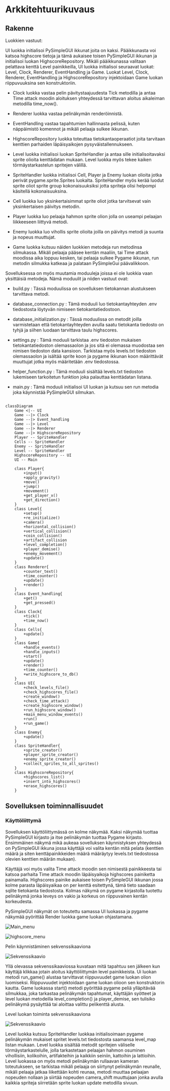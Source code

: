 # Arkkitehtuurikuvaus

## Rakenne

Luokkien vastuut:

UI luokka initialisoi PySimpleGUI ikkunat joita on kaksi. Pääikkunasta voi katsoa highscore tietoja ja tämä aukaisee toisen PySimpleGUI ikkunan ja initialisoi luokan HighscoreRepository. Mikäli pääikkunassa valitaan pelattava kenttä Level painikkeilla, UI luokka initialisoi seuraavat luokat: Level, Clock, Renderer, EventHandling ja Game. Luokat Level, Clock, Renderer, EventHandling ja HighscoreRepository injektoidaan Game luokan riippuvuuksina sen konstruktoriin. 

- Clock luokka vastaa pelin pävitystaajuudesta Tick metodilla ja antaa Time attack moodin aloituksen yhteydessä tarvittavan aloitus aikaleiman metodilla time_now().

- Renderer luokka vastaa pelinäkymän renderöinnistä. 

- EventHandling vastaa tapahtumien hallinnasta pelissä, kuten näppäimistö komennot ja mikäli pelaaja sulkee ikkunan.

- HighscoreRepository luokka toteuttaa tietokantaoperaatiot joita tarvitaan kenttien parhaiden läpäisyaikojen pysyväistallennukseen.

- Level luokka initialisoi luokan SpriteHandler ja antaa sille initialisoitavaksi sprite olioita kenttädatan mukaan. Level luokka myös tekee kaiken törmäystarkastelun spritejen välillä. 

- SpriteHandler luokka initialisoi Cell, Player ja Enemy luokan olioita jotka perivät pygame.sprite.Sprites luokalta. SpriteHandler myös kerää luodut sprite oliot sprite group kokonaisuuksiksi jotta spriteja olisi helpompi käsitellä kokonaisuuksina. 

- Cell luokka luo yksinkertaisimmat sprite oliot jotka tarvitsevat vain yksinkertaisen päivitys metodin. 

- Player luokka luo pelaaja hahmon sprite olion jolla on useampi pelaajan liikkeeseen liittyvä metodi.

- Enemy luokka luo vihollis sprite olioita joilla on päivitys metodi ja suunta ja nopeus muuttujat.

- Game luokka kutsuu näiden luokkien metodeja run metodinsa silmukassa. Mikäli pelaaja pääsee kentän maaliin, tai Time attack moodissa aika loppuu kesken, tai pelaaja sulkee Pygame ikkunan, run metodin silmukka katkeaa ja palataan PySimpleGui päävalikkoon.


Sovelluksessa on myös muutamia moduuleja joissa ei ole luokkia vaan yksittäisiä metodeja. Nämä moduulit ja niiden vastuut ovat:

- build.py : Tässä moduulissa on sovelluksen tietokannan alustukseen tarvittava metodi.

- database_connection.py : Tämä moduuli luo tietokantayhteyden .env tiedostosta löytyvän nimiseen tietokantatiedostoon.

- database_initialization.py : Tässä moduulissa on metodit joilla varmistetaan että tietokantayhteyden avulla saatu tietokanta tiedosto on tyhjä ja siihen luodaan tarvittava taulu highscores. 

- settings.py : Tämä moduuli tarkistaa .env tiedoston mukaisen tietokantatiedoston olemassaolon ja jos sitä ei olemassa muodostaa sen nimisen tiedoston data kansioon. Tarkistaa myös levels.txt tiedoston olemassaolon ja isältää sprite koon ja pygame ikkunan koon määrittävät muuttujat jotka myös määritetään .env tiedostossa.

- helper_function.py : Tämä moduuli sisältää levels.txt tiedoston lukemiseen tarkoitetun funktion joka palauttaa kenttädatan listana.

- main.py : Tämä moduuli initialisoi UI luokan ja kutsuu sen run metodia joka käynnistää PySimpleGUI silmukan.

```mermaid

classDiagram
    Game <|-- UI
    Game --|> Clock
    Game --|> Event_handling
    Game --|> Level
    Game --|> Renderer
    Game --|> HighscoreRepository
    Player -- SpriteHandler
    Cells -- SpriteHandler
    Enemy -- SpriteHandler
    Level -- SpriteHandler
    HighscoreRepository -- UI
    UI -- Main

    class Player{
        +input()
        +apply_gravity()
        +move()
        +jump()
        +movement()
        +get_player_x()
        +get_direction()
    }
    class Level{
        +setup()
        +re_initialize()
        +camera()
        +horizontal_collision()
        +vertical_collision()
        +coin_collision()
        +artifact_collision
        +level_completion()
        +player_demise()
        +enemy_movement()
        +update()
    }
    class Renderer{
        +counter_text()
        +time_counter()
        +update()
        +render()
    }
    class Event_handling{
        +get()
        +get_pressed()
    }
    class Clock{
        +tick()
        +time_now()
    }
    class Cells{
        +update()
    }
    class Game{
        +handle_events()
        +handle_inputs()
        +start()
        +update()
        +render()
        +time_counter()
        +write_highscore_to_db()
    }
    class UI{
        +check_levels_file()
        +check_highscores_file()
        +create_window()
        +check_time_attack()
        +create_highscore_window()
        +run_highscore_window()
        +main_menu_window_events()
        +run()
        +run_game()
    }
    class Enemy{
        +update()
    }
    class SpriteHandler{
        +sprite_creator()
        +player_sprite_creator()
        +enemy_sprite_creator()
        +collect_sprites_to_all_sprites()
    }
    class HighscoreRepository{
        +highscores_list()
        +insert_into_highscores()
        +erase_highscores()
    }

```

## Sovelluksen toiminnallisuudet

### Käyttöliittymä

Sovelluksen käyttöliittymässä on kolme näkymää. Kaksi näkymää tuottaa PySimpleGUI kirjasto ja itse pelinäkymän tuottaa Pygame kirjasto. Ensimmäinen näkymä mikä aukeaa sovelluksen käynnistyksen yhteydessä on PySimpleGUI ikkuna jossa käyttäjä voi valita kentän mitä pelata (kenttien määrä ja siten kenttäpainikkeiden määrä määräytyy levels.txt tiedostossa olevien kenttien määrän mukaan).

Käyttäjä voi myös valita Time attack moodin sen nimisestä painikkeesta tai katsoa parhaita Time attack moodin läpäisyaikoja highscores painiketta painamalla. Highscores painike aukaisee toisen PySimpleGUI ikkunan jossa kolme parasta läpäisyaikaa on per kenttä esitettynä, tämä tieto saadaan sqlite tietokanta tiedostosta. Kolmas näkymä on pygame kirjastolla tuotettu pelinäkymä jonka leveys on vakio ja korkeus on riippuvainen kentän korkeudesta.

PySimpleGUI näkymät on toteutettu samassa UI luokassa ja pygame näkymää pyörittää Render luokka game luokan ohjastamana. 

![Main_menu](https://github.com/JuhoSiitonen/ot-harjoitustyo/blob/master/documentation/graphs/jumpman_main_menu.png)

![highscore_menu](https://github.com/JuhoSiitonen/ot-harjoitustyo/blob/master/documentation/graphs/jumpman_highscore_menu.png)

Pelin käynnistäminen sekvenssikaaviona

![Sekvenssikaavio](https://github.com/JuhoSiitonen/ot-harjoitustyo/blob/master/documentation/graphs/game_class_sequence.png)

Yllä olevassa sekvenssikaaviossa kuvataan mitä tapahtuu sen jälkeen kun käyttäjä klikkaa jotain aloitus käyttöliittymän level painikkeista. Ui luokan metodi run_game() alustaa tarvittavat riippuvuudet game luokan olion luomiseksi. Riippuvuudet injektoidaan game luokan olioon sen konstruktorin kautta. Game luokassa start() metodi pyörittää pygame peliä ylläpitävää silmukkaa, joka tarkastaa pelinäkymän tapahtumat, käyttäjän syötteet ja level luokan metodeilla level_completion() ja player_demise, sen tulisiko pelinäkymä pysäyttää tai aloittaa valittu pelikenttä alusta. 

Level luokan toiminta sekvenssikaaviona

![Sekvenssikaavio](https://github.com/JuhoSiitonen/ot-harjoitustyo/blob/master/documentation/graphs/level_class_sequence.png)

Level luokka kutsuu SpriteHandler luokkaa initialisoimaan pygame pelinäkymän mukaiset spritet levels.txt tiedostosta saamansa level_map listan mukaan. Level luokka sisältää metodit spritejen väliselle törmäystarkastelulle, jolla tarkastetaan pelaajan hahmon osuminen vihollisiin, kolikoihin, artifakteihin ja kaikkiin seiniin, kattoihin ja lattioihin. Level luokassa on myös metodi pelinäkymän rullaavan kameran toteutukseen, se tarkistaa mikäli pelaaja on siirtynyt pelinäkymän reunalle, mikäli pelaaja jatkaa liikettään kohti reunaa, metodi muuttaa pelaajan nopeuden nollaan ja siirtää nopeuden camera_shift muuttujaan jonka avulla kaikkia spriteja siirretään sprite luokan update metodilla sivuun. 


